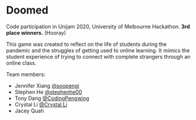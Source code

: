 # Doomed
Code participation in Unijam 2020, University of Melbourne Hackathon. **3rd place winners.** (Hooray)

This game was created to reflect on the life of students during the pandemic and the struggles of getting
used to online learning. It mimics the student experience of trying to connect with complete strangers 
through an online class.

Team members:
- Jennifer Xiang [@soopengi](https://github.com/soopengi)
- Stephen He [@stephenhe00](https://github.com/stephenhe00)
- Tony Dang [@CodingPengwing](https://github.com/CodingPengwing)
- Crystal Li [@Crystal Li](https://crystalli.journoportfolio.com/)
- Jacey Quah
